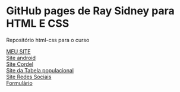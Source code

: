 # GitHub pages de Ray Sidney para HTML E CSS
 Repositório html-css para o curso

<a href="https://raysidney.github.io/Push/Ray/index.html" target="_blank">MEU SITE</a><br>
<a href="https://raysidney.github.io/html-css/01Cordel/index.html" target="_blank">Site android</a>  <br>
<a href="https://raysidney.github.io/html-css/02siteandroid/index.html" target="_blank">Site Cordel</a> <br>
<a href="https://raysidney.github.io/html-css/exercicio/ex023/tabelaestados.html" target="_blank">Site da Tabela populacional</a><br>
<a href="https://raysidney.github.io/html-css/04Redes/index.html" target="_blank">Site Redes Sociais</a><br>
<a href="https://raysidney.github.io/html-css/exercicio/ex025/formp2.html" target="_blank">Formulário</a><br>

